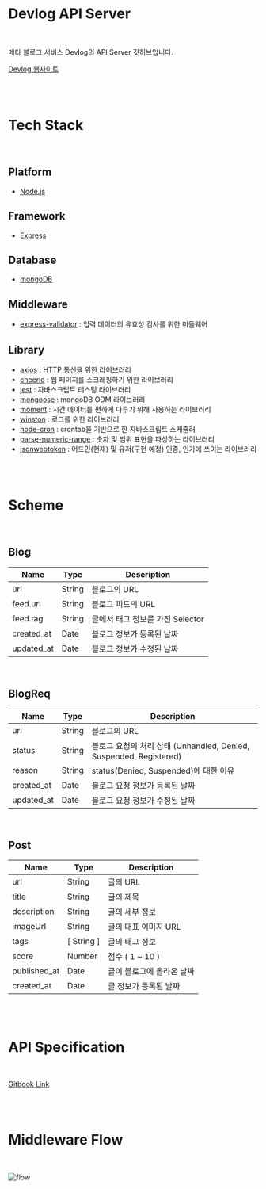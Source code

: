 # Devlog API Server

<br>

메타 블로그 서비스 Devlog의 API Server 깃허브입니다.

[Devlog 웹사이트](https://devlog.today)

<br>
<br>

# Tech Stack
<br>

## Platform

- [Node.js](https://github.com/nodejs/node)

## Framework

- [Express](https://expressjs.com/)

## Database

- [mongoDB](https://www.mongodb.com/)

## Middleware

- [express-validator](https://express-validator.github.io/docs/) : 입력 데이터의 유효성 검사를 위한 미들웨어

## Library

- [axios](https://github.com/axios/axios) : HTTP 통신을 위한 라이브러리
- [cheerio](https://github.com/cheeriojs/cheerio) : 웹 페이지를 스크래핑하기 위한 라이브러리
- [jest](https://jestjs.io/) : 자바스크립트 테스팅 라이브러리
- [mongoose](https://mongoosejs.com/) : mongoDB ODM 라이브러리
- [moment](https://momentjs.com/) : 시간 데이터를 편하게 다루기 위해 사용하는 라이브러리
- [winston](https://github.com/winstonjs/winston) : 로그를 위한 라이브러리
- [node-cron](https://github.com/node-cron/node-cron) : crontab을 기반으로 한 자바스크립트 스케쥴러
- [parse-numeric-range](https://github.com/euank/node-parse-numeric-range) : 숫자 및 범위 표현을 파싱하는 라이브러리
- [jsonwebtoken](https://github.com/auth0/node-jsonwebtoken) : 어드민(현재) 및 유저(구현 예정) 인증, 인가에 쓰이는 라이브러리
<br>
<br>

# Scheme

<br>

## Blog

|Name|Type|Description|
|----|----|-------|
|url|String|블로그의 URL|
|feed.url|String|블로그 피드의 URL|
|feed.tag|String|글에서 태그 정보를 가진 Selector|
|created_at|Date|블로그 정보가 등록된 날짜|
|updated_at|Date|블로그 정보가 수정된 날짜|

<br>

## BlogReq

|Name|Type|Description|
|----|----|-------|
|url	|String	|블로그의 URL|
|status	|String	|블로그 요청의 처리 상태 (Unhandled, Denied, Suspended, Registered)|
|reason	|String	|status(Denied, Suspended)에 대한 이유|
|created_at	|Date	|블로그 요청 정보가 등록된 날짜|
|updated_at	|Date	|블로그 요청 정보가 수정된 날짜|
<br>

## Post

|Name|Type|Description|
|----|----|-------|
|url	|String|	글의 URL
|title	|String	|글의 제목
|description	|String	|글의 세부 정보
|imageUrl	|String	|글의 대표 이미지 URL
|tags	|[ String ]	|글의 태그 정보
|score	|Number	|점수 ( 1 ~ 10 )
|published_at	|Date	|글이 블로그에 올라온 날짜
|created_at	|Date	|글 정보가 등록된 날짜

<br>
<br>

# API Specification

<br>

[Gitbook Link](https://skygl.gitbook.io/devlog/)

<br>
<br>

# Middleware Flow

<br>

![flow](https://user-images.githubusercontent.com/26167700/88250915-124f0600-cce4-11ea-945a-8c4c901f9f97.png)



